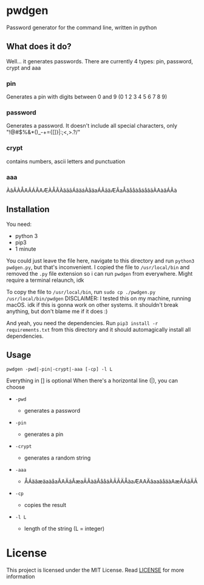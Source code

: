 # pwdgen

Password generator for the command line, written in python

## What does it do?

Well... it generates passwords. There are currently 4 types: pin, password, crypt and aaa

### pin

Generates a pin with digits between 0 and 9 (0 1 2 3 4 5 6 7 8 9)

### password

Generates a password. It doesn't include all special characters, only "!@#\$%&\*()\_-+={[]}|:;<,>.?/"

### crypt

contains numbers, ascii letters and punctuation

### aaa

ÀâÃÀÅAÃÁÃAÆÀÅÃÀãāāÁâäáÀåäaÁÃāäÆÂaÅâååàåáåâāÀAàâÁÃà

## Installation

You need:

- python 3
- pip3
- 1 minute

You could just leave the file here, navigate to this directory and run `python3 pwdgen.py`, but that's inconvenient.
I copied the file to `/usr/local/bin` and removed the `.py` file extension so i can run `pwdgen` from everywhere. Might require a terminal relaunch, idk

To copy the file to `/usr/local/bin`, run `sudo cp ./pwdgen.py /usr/local/bin/pwdgen`
DISCLAIMER: I tested this on my machine, running macOS. idk if this is gonna work on other systems. it shouldn't break anything, but don't blame me if it does :)

And yeah, you need the dependencies. Run `pip3 install -r requirements.txt` from this directory and it should automagically install all dependencies.

## Usage

`pwdgen -pwd|-pin|-crypt|-aaa [-cp] -l L`

Everything in [] is optional
When there's a horizontal line (|), you can choose

- `-pwd`

  - generates a password

- `-pin`

  - generates a pin

- `-crypt`

  - generates a random string

- `-aaa`

  - ÅÁäãæäaàåaÃAÄáÂæaĀÂàäÃååáÀĀĀÄÅàaÆAAÄâaaâåäàAæÃÁāÄĀ

- `-cp`

  - copies the result

- `-l L`
  - length of the string (L = integer)

# License

This project is licensed under the MIT License. Read [LICENSE](LICENSE) for more information
